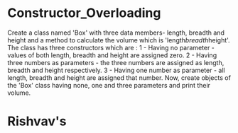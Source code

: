 # Constructor_Overloading
Create a class named 'Box' with three data members- length, breadth and height and a
method to calculate the volume which is 'length*breadth*height'. The class has three
constructors which are :
1 - Having no parameter - values of both length, breadth and height are assigned zero.
2 - Having three numbers as parameters - the three numbers are assigned as length,
breadth and height respectively.
3 - Having one number as parameter - all length, breadth and height are assigned that
number.
Now, create objects of the 'Box' class having none, one and three parameters and print
their volume.

# Rishvav's 
